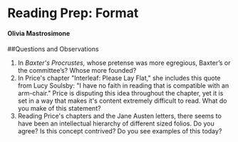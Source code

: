 # Reading Prep: Format

#### Olivia Mastrosimone 

##Questions and Observations 

1. In *Baxter's Procrustes,* whose pretense was more egregious, Baxter’s or the committee’s? Whose more founded? 
2. In Price's chapter "Interleaf: Please Lay Flat," she includes this quote from Lucy Soulsby: "I have no faith in reading that is compatible with an arm-chair." Price is disputing this idea throughout the chapter, yet it is set in a way that makes it's content extremely difficult to read. What do you make of this statement? 
3. Reading Price's chapters and the Jane Austen letters, there seems to have been an intellectual hierarchy of different sized folios. Do you agree? Is this concept contrived? Do you see examples of this today? 